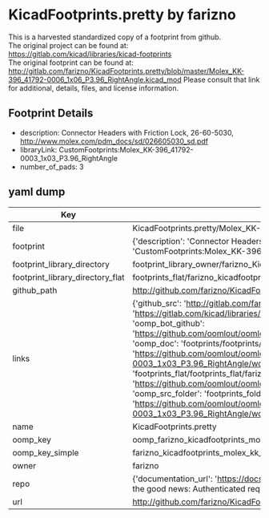 # KicadFootprints.pretty by farizno  
This is a harvested standardized copy of a footprint from github.  
The original project can be found at:  
https://gitlab.com/kicad/libraries/kicad-footprints  
The original footprint can be found at:
http://gitlab.com/farizno/KicadFootprints.pretty/blob/master/Molex_KK-396_41792-0006_1x06_P3.96_RightAngle.kicad_mod
Please consult that link for additional, details, files, and license information.  
## Footprint Details
* description: Connector Headers with Friction Lock, 26-60-5030, http://www.molex.com/pdm_docs/sd/026605030_sd.pdf  
* libraryLink: CustomFootprints:Molex_KK-396_41792-0003_1x03_P3.96_RightAngle  
* number_of_pads: 3  
## yaml dump  
| Key | Value |  
| --- | --- |  
| file | KicadFootprints.pretty/Molex_KK-396_41792-0003_1x03_P3.96_RightAngle.kicad_mod |  
| footprint | {'description': 'Connector Headers with Friction Lock, 26-60-5030, http://www.molex.com/pdm_docs/sd/026605030_sd.pdf', 'libraryLink': 'CustomFootprints:Molex_KK-396_41792-0003_1x03_P3.96_RightAngle', 'number_of_pads': 3} |  
| footprint_library_directory | footprint_library_owner/farizno_KicadFootprints.pretty |  
| footprint_library_directory_flat | footprints_flat/farizno_kicadfootprints_molex_kk_396_41792_0003_1x03_p3_96_rightangle/working |  
| github_path | http://github.com/farizno/KicadFootprints.pretty/blob/master/Molex_KK-396_41792-0003_1x03_P3.96_RightAngle.kicad_mod |  
| links | {'github_src': 'http://gitlab.com/farizno/KicadFootprints.pretty/blob/master/Molex_KK-396_41792-0006_1x06_P3.96_RightAngle.kicad_mod', 'github_src_repo': 'https://gitlab.com/kicad/libraries/kicad-footprints', 'oomp_bot': 'footprints/farizno_kicadfootprints_molex_kk_396_41792_0003_1x03_p3_96_rightangle/working', 'oomp_bot_github': 'https://github.com/oomlout/oomlout_oomp_footprint_bot/tree/main/footprints/farizno_kicadfootprints_molex_kk_396_41792_0003_1x03_p3_96_rightangle/working', 'oomp_doc': 'footprints/footprints/farizno/KicadFootprints/Molex_KK-396_41792-0003_1x03_P3.96_RightAngle/working/', 'oomp_doc_github': 'https://github.com/oomlout/oomlout_oomp_footprint_doc/tree/main/footprints/footprints/farizno/KicadFootprints/Molex_KK-396_41792-0003_1x03_P3.96_RightAngle/working', 'oomp_src_flat': 'footprints_flat/footprints_flat/farizno_kicadfootprints_molex_kk_396_41792_0003_1x03_p3_96_rightangle/working', 'oomp_src_flat_github': 'https://github.com/oomlout/oomlout_oomp_footprint_src/tree/main/footprints_flat/farizno_kicadfootprints_molex_kk_396_41792_0003_1x03_p3_96_rightangle/working', 'oomp_src_folder': 'footprints_folder/footprints_folder/farizno/KicadFootprints/Molex_KK-396_41792-0003_1x03_P3.96_RightAngle/working', 'oomp_src_folder_github': 'https://github.com/oomlout/oomlout_oomp_footprint_src/tree/main/footprints_folder/farizno/KicadFootprints/Molex_KK-396_41792-0003_1x03_P3.96_RightAngle/working'} |  
| name | KicadFootprints.pretty |  
| oomp_key | oomp_farizno_kicadfootprints_molex_kk_396_41792_0003_1x03_p3_96_rightangle |  
| oomp_key_simple | farizno_kicadfootprints_molex_kk_396_41792_0003_1x03_p3_96_rightangle |  
| owner | farizno |  
| repo | {'documentation_url': 'https://docs.github.com/rest/overview/resources-in-the-rest-api#rate-limiting', 'message': "API rate limit exceeded for 84.66.173.59. (But here's the good news: Authenticated requests get a higher rate limit. Check out the documentation for more details.)"} |  
| url | http://github.com/farizno/KicadFootprints.pretty |  

